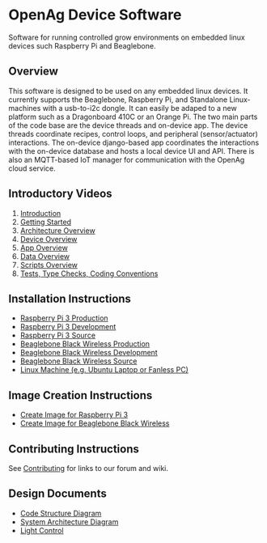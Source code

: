 # OpenAg Device Software
Software for running controlled grow environments on embedded linux devices such Raspberry Pi and Beaglebone. 

## Overview
This software is designed to be used on any embedded linux devices. 
It currently supports the Beaglebone, Raspberry Pi, and Standalone Linux-machines with a usb-to-i2c dongle.
It can easily be adaped to a new platform such as a Dragonboard 410C or an Orange Pi.
The two main parts of the code base are the device threads and on-device app. 
The device threads coordinate recipes, control loops, and peripheral (sensor/actuator) interactions. 
The on-device django-based app coordinates the interactions with the on-device database and hosts a local device UI and API. 
There is also an MQTT-based IoT manager for communication with the OpenAg cloud service.

## Introductory Videos
1. [Introduction](https://www.youtube.com/watch?v=RByKZJ7bDx8&list=PL7dmhIGxrpXE0EEOFxz7wbVOLJXYAMqE0&index=1)
2. [Getting Started](https://www.youtube.com/watch?v=M3rPBoFnRuo&list=PL7dmhIGxrpXE0EEOFxz7wbVOLJXYAMqE0&index=2)
3. [Architecture Overview](https://www.youtube.com/watch?v=tYYAANnXESI&list=PL7dmhIGxrpXE0EEOFxz7wbVOLJXYAMqE0&index=3) 
4. [Device Overview](https://www.youtube.com/watch?v=lotOETQ6RsQ&list=PL7dmhIGxrpXE0EEOFxz7wbVOLJXYAMqE0&index=4)
5. [App Overview](https://www.youtube.com/watch?v=2YWZdtC_ApQ&list=PL7dmhIGxrpXE0EEOFxz7wbVOLJXYAMqE0&index=5)
6. [Data Overview](https://www.youtube.com/watch?v=DeByYZ-9yeI&list=PL7dmhIGxrpXE0EEOFxz7wbVOLJXYAMqE0&index=6)
7. [Scripts Overview](https://www.youtube.com/watch?v=glc1fmoQOr4&list=PL7dmhIGxrpXE0EEOFxz7wbVOLJXYAMqE0&index=7)
8. [Tests, Type Checks, Coding Conventions](https://www.youtube.com/watch?v=USms_7X83aE&list=PL7dmhIGxrpXE0EEOFxz7wbVOLJXYAMqE0&index=8)

## Installation Instructions
 - [Raspberry Pi 3 Production](docs/install/install_raspberry_pi_3_production.md)
 - [Raspberry Pi 3 Development](docs/install/install_raspberry_pi_3_development.md)
 - [Raspberry Pi 3 Source](docs/install/install_raspberry_pi_3_source.md)
 - [Beaglebone Black Wireless Production](docs/install/install_beaglebone_black_wireless_production.md)
 - [Beaglebone Black Wireless Development](docs/install/install_beaglebone_black_wireless_development.md)
 - [Beaglebone Black Wireless Source](docs/install/install_beaglebone_black_wireless_source.md)
 - [Linux Machine (e.g. Ubuntu Laptop or Fanless PC)](docs/install/install_linux_machine.md)

## Image Creation Instructions
 - [Create Image for Raspberry Pi 3](docs/install/create_raspberry_pi_3_image.md)
 - [Create Image for Beaglebone Black Wireless](docs/install/create_beaglebone_black_wireless_image.md)

## Contributing Instructions
See [Contributing](docs/contributing.md) for links to our forum and wiki.

## Design Documents
 - [Code Structure Diagram](docs/code_structure.png)
 - [System Architecture Diagram](docs/iot_architecture.jpg)
 - [Light Control](docs/light/overview.md)
